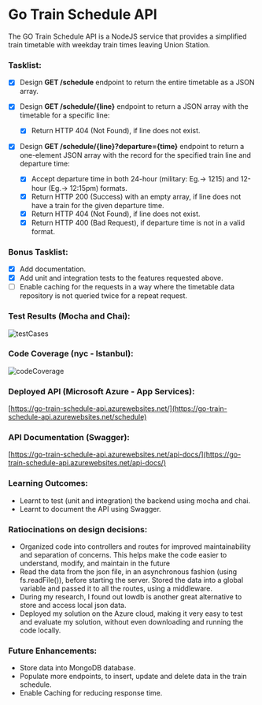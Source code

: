 # Go Train Schedule API
The GO Train Schedule API is a NodeJS service that provides a simplified train timetable with weekday train times leaving Union Station. 

### Tasklist:
- [x] Design **GET /schedule** endpoint to return the entire timetable as a JSON array.

- [x] Design **GET /schedule/{line}** endpoint to return a JSON array with the timetable for a specific line:
  - [x] Return HTTP 404 (Not Found), if line does not exist.
  
- [x] Design **GET /schedule/{line}?departure={time}** endpoint to return a one-element JSON array with the record for the specified train line and departure time: 
  - [x] Accept departure time in both 24-hour (military: Eg.-> 1215) and 12-hour (Eg.-> 12:15pm) formats.
  - [x] Return HTTP 200 (Success) with an empty array, if line does not have a train for the given departure time.
  - [x] Return HTTP 404 (Not Found), if line does not exist.
  - [x] Return HTTP 400 (Bad Request), if departure time is not in a valid format.
  
### Bonus Tasklist:
- [x] Add documentation.
- [x] Add unit and integration tests to the features requested above.
- [ ] Enable caching for the requests in a way where the timetable data repository is not queried twice for a repeat request.

### Test Results (Mocha and Chai):

![testCases](https://user-images.githubusercontent.com/32465357/234899244-0c1b6885-f655-4a27-a613-3260289c6c54.png)

### Code Coverage (nyc - Istanbul):

![codeCoverage](https://user-images.githubusercontent.com/32465357/234960910-95ee819f-0729-4367-9656-99b4b190dc9f.png)

### Deployed API (Microsoft Azure - App Services):

[https://go-train-schedule-api.azurewebsites.net/](https://go-train-schedule-api.azurewebsites.net/schedule)

### API Documentation (Swagger):

[https://go-train-schedule-api.azurewebsites.net/api-docs/](https://go-train-schedule-api.azurewebsites.net/api-docs/)

### Learning Outcomes:
- Learnt to test (unit and integration) the backend using mocha and chai.
- Learnt to document the API using Swagger.

### Ratiocinations on design decisions:
- Organized code into controllers and routes for improved maintainability and separation of concerns. This helps make the code easier to understand, modify, and maintain in the future
- Read the data from the json file, in an asynchronous fashion (using fs.readFile()), before starting the server. Stored the data into a global variable and passed it to all the routes, using a middleware. 
- During my research, I found out lowdb is another great alternative to store and access local json data.
- Deployed my solution on the Azure cloud, making it very easy to test and evaluate my solution, without even downloading and running the code locally. 

### Future Enhancements:
- Store data into MongoDB database.
- Populate more endpoints, to insert, update and delete data in the train schedule.
- Enable Caching for reducing response time.


